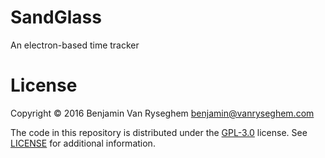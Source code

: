 # SandGlass
An electron-based time tracker


# License

Copyright :copyright: 2016 Benjamin Van Ryseghem <benjamin@vanryseghem.com>

The code in this repository is distributed under the [GPL-3.0](http://www.gnu.org/licenses/gpl-3.0.en.html) license. See [LICENSE](LICENSE) for additional information.
